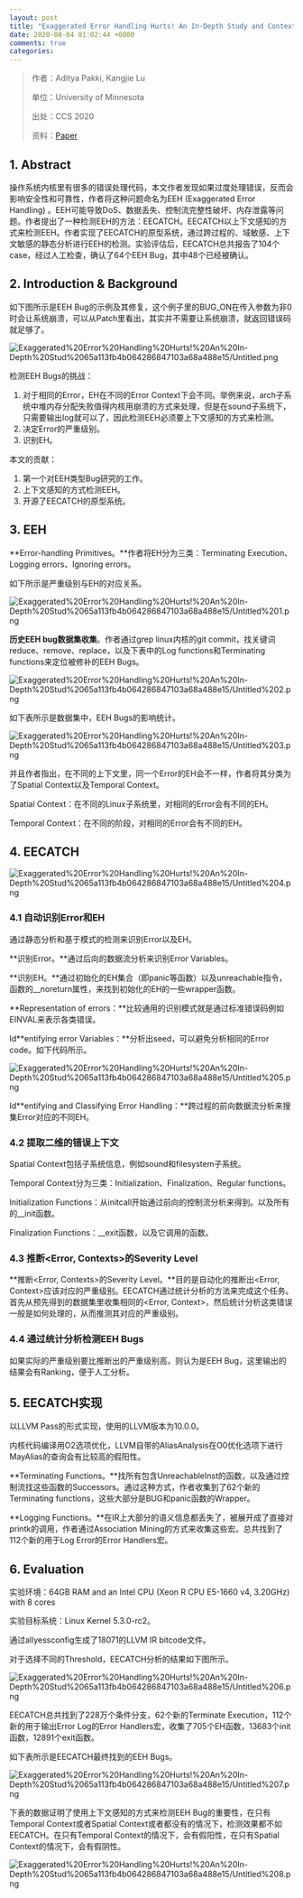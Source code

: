 ```yaml
---
layout: post
title: "Exaggerated Error Handling Hurts! An In-Depth Study and Context-Aware Detection"
date: 2020-08-04 01:02:44 +0800
comments: true
categories: 
---
```


> 作者：Aditya Pakki, Kangjie Lu
> 
> 单位：University of Minnesota
> 
> 出处：CCS 2020
> 
> 资料：[Paper](https://www-users.cs.umn.edu/~kjlu/papers/eecatch.pdf)

## 1. Abstract

操作系统内核里有很多的错误处理代码，本文作者发现如果过度处理错误，反而会影响安全性和可靠性，作者将这种问题命名为EEH (Exaggerated Error Handling) 。EEH可能导致DoS、数据丢失、控制流完整性破坏、内存泄露等问题。作者提出了一种检测EEH的方法：EECATCH。EECATCH以上下文感知的方式来检测EEH。作者实现了EECATCH的原型系统，通过跨过程的、域敏感、上下文敏感的静态分析进行EEH的检测。实验评估后，EECATCH总共报告了104个case，经过人工检查，确认了64个EEH Bug，其中48个已经被确认。

<!-- more -->

## 2. Introduction & Background

如下图所示是EEH Bug的示例及其修复，这个例子里的BUG_ON在传入参数为非0时会让系统崩溃，可以从Patch里看出，其实并不需要让系统崩溃，就返回错误码就足够了。

![Exaggerated%20Error%20Handling%20Hurts!%20An%20In-Depth%20Stud%2065a113fb4b064286847103a68a488e15/Untitled.png](/images/2020-08-04/Untitled.png)

检测EEH Bugs的挑战：

1. 对于相同的Error，EH在不同的Error Context下会不同。举例来说，arch子系统中堆内存分配失败值得内核用崩溃的方式来处理，但是在sound子系统下，只需要输出log就可以了，因此检测EEH必须要上下文感知的方式来检测。
2. 决定Error的严重级别。
3. 识别EH。

本文的贡献：

1. 第一个对EEH类型Bug研究的工作。
2. 上下文感知的方式检测EEH。
3. 开源了EECATCH的原型系统。

## 3. EEH

**Error-handling Primitives。**作者将EH分为三类：Terminating Execution、Logging errors、Ignoring errors。

如下所示是严重级别与EH的对应关系。

![Exaggerated%20Error%20Handling%20Hurts!%20An%20In-Depth%20Stud%2065a113fb4b064286847103a68a488e15/Untitled%201.png](/images/2020-08-04/Untitled%201.png)

**历史EEH bug数据集收集**。作者通过grep linux内核的git commit，找关键词 reduce、remove、replace，以及下表中的Log functions和Terminating functions来定位被修补的EEH Bugs。

![Exaggerated%20Error%20Handling%20Hurts!%20An%20In-Depth%20Stud%2065a113fb4b064286847103a68a488e15/Untitled%202.png](/images/2020-08-04/Untitled%202.png)

如下表所示是数据集中，EEH Bugs的影响统计。

![Exaggerated%20Error%20Handling%20Hurts!%20An%20In-Depth%20Stud%2065a113fb4b064286847103a68a488e15/Untitled%203.png](/images/2020-08-04/Untitled%203.png)

并且作者指出，在不同的上下文里，同一个Error的EH会不一样，作者将其分类为了Spatial Context以及Temporal Context。

Spatial Context：在不同的Linux子系统里，对相同的Error会有不同的EH。

Temporal Context：在不同的阶段，对相同的Error会有不同的EH。

## 4. EECATCH

![Exaggerated%20Error%20Handling%20Hurts!%20An%20In-Depth%20Stud%2065a113fb4b064286847103a68a488e15/Untitled%204.png](/images/2020-08-04/Untitled%204.png)

### 4.1 自动识别Error和EH

通过静态分析和基于模式的检测来识别Error以及EH。

**识别Error。**通过后向的数据流分析来识别Error Variables。

**识别EH。**通过初始化的EH集合（即panic等函数）以及unreachable指令，函数的__noreturn属性，来找到初始化的EH的一些wrapper函数。

**Representation of errors：**比较通用的识别模式就是通过标准错误码例如EINVAL来表示各类错误。

Id**entifying error Variables：**分析出seed，可以避免分析相同的Error code。如下代码所示。

![Exaggerated%20Error%20Handling%20Hurts!%20An%20In-Depth%20Stud%2065a113fb4b064286847103a68a488e15/Untitled%205.png](/images/2020-08-04/Untitled%205.png)

Id**entifying and Classifying Error Handling：**跨过程的前向数据流分析来搜集Error对应的不同EH。

### 4.2 提取二维的错误上下文

Spatial Context包括子系统信息，例如sound和filesystem子系统。

Temporal Context分为三类：Initialization、Finalization、Regular functions。

Initialization Functions：从initcall开始通过前向的控制流分析来得到。以及所有的__init函数。

Finalization Functions：__exit函数，以及它调用的函数。

### 4.3 推断<Error, Contexts>的Severity Level

**推断<Error, Contexts>的Severity Level。**目的是自动化的推断出<Error, Context>应该对应的严重级别。EECATCH通过统计分析的方法来完成这个任务。首先从预先得到的数据集里收集相同的<Error, Context>，然后统计分析这类错误一般是如何处理的，从而推测其对应的严重级别。

### 4.4 通过统计分析检测EEH Bugs

如果实际的严重级别要比推断出的严重级别高，则认为是EEH Bug，这里输出的结果会有Ranking，便于人工分析。

## 5. EECATCH实现

以LLVM Pass的形式实现，使用的LLVM版本为10.0.0。

内核代码编译用O2选项优化，LLVM自带的AliasAnalysis在O0优化选项下进行MayAlias的查询会有比较高的假阳性。

**Terminating Functions。**找所有包含UnreachableInst的函数，以及通过控制流找这些函数的Successors。通过这种方式，作者收集到了62个新的Terminating functions，这些大部分是BUG和panic函数的Wrapper。

**Logging Functions。**在IR上大部分的语义信息都丢失了，被展开成了直接对printk的调用，作者通过Association Mining的方式来收集这些宏。总共找到了112个新的用于Log Error的Error Handlers宏。

## 6. Evaluation

实验环境：64GB RAM and an Intel CPU (Xeon R CPU E5-1660 v4, 3.20GHz) with 8 cores

实验目标系统：Linux Kernel 5.3.0-rc2。

通过allyessconfig生成了18071的LLVM IR bitcode文件。

对于选择不同的Threshold，EECATCH分析的结果如下图所示。

![Exaggerated%20Error%20Handling%20Hurts!%20An%20In-Depth%20Stud%2065a113fb4b064286847103a68a488e15/Untitled%206.png](/images/2020-08-04/Untitled%206.png)

EECATCH总共找到了228万个条件分支，62个新的Terminate Execution，112个新的用于输出Error Log的Error Handlers宏，收集了705个EH函数，13683个init函数，12891个exit函数。

如下表所示是EECATCH最终找到的EEH Bugs。

![Exaggerated%20Error%20Handling%20Hurts!%20An%20In-Depth%20Stud%2065a113fb4b064286847103a68a488e15/Untitled%207.png](/images/2020-08-04/Untitled%207.png)

下表的数据证明了使用上下文感知的方式来检测EEH Bug的重要性，在只有Temporal Context或者Spatial Context或者都没有的情况下，检测效果都不如EECATCH。在只有Temporal Context的情况下，会有假阳性，在只有Spatial Context的情况下，会有假阴性。

![Exaggerated%20Error%20Handling%20Hurts!%20An%20In-Depth%20Stud%2065a113fb4b064286847103a68a488e15/Untitled%208.png](/images/2020-08-04/Untitled%208.png)